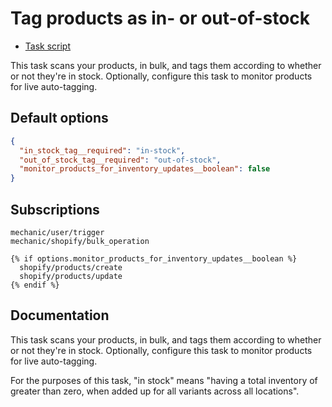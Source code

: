 # Tag products as in- or out-of-stock

* [Task script](./script.liquid)

This task scans your products, in bulk, and tags them according to whether or not they're in stock. Optionally, configure this task to monitor products for live auto-tagging.

## Default options

```json
{
  "in_stock_tag__required": "in-stock",
  "out_of_stock_tag__required": "out-of-stock",
  "monitor_products_for_inventory_updates__boolean": false
}
```

## Subscriptions

```liquid
mechanic/user/trigger
mechanic/shopify/bulk_operation

{% if options.monitor_products_for_inventory_updates__boolean %}
  shopify/products/create
  shopify/products/update
{% endif %}
```

## Documentation

This task scans your products, in bulk, and tags them according to whether or not they're in stock. Optionally, configure this task to monitor products for live auto-tagging.

For the purposes of this task, "in stock" means "having a total inventory of greater than zero, when added up for all variants across all locations".